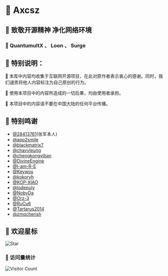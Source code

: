 # 🍂 Axcsz

## 🍂 致敬开源精神 净化网络环境

### 🍂 QuantumultX 、 Loon 、 Surge


## 🍂 特别说明：

 🍂 本库中内容均收集于互联网开源项目，在此对原作者表示衷心的感谢。同时，我们谴责将他人内容标注为自己原创的行为。

 🍂 使用本项目中的内容所造成的一切后果，均由使用者承担。

 🍂 本项目中的内容请不要在中国大陆的任何平台传播。


## 🍂 特别鸣谢

- [@28413761](https://github.com/28413761)(张军本人)
- [@app2smile](https://github.com/app2smile)
- [@blackmatrix7](https://github.com/blackmatrix7)
- [@chavyleung](https://github.com/chavyleung)
- [@chengkongyiban](https://github.com/chengkongyiban)
- [@DivineEngine](https://github.com/DivineEngine)
- [@I-am-R-E](https://github.com/I-am-R-E)
- [@Keywos](https://github.com/Keywos)
- [@kokoryh](https://github.com/kokoryh)
- [@KOP-XIAO](https://github.com/KOP-XIAO)
- [@lodepuly](https://gitlab.com/lodepuly)
- [@NobyDa](https://github.com/NobyDa)
- [@Orz-3](https://github.com/Orz-3)
- [@RuCu6](https://github.com/RuCu6)
- [@Tartarus2014](https://github.com/Tartarus2014)
- [@zmqcherish](https://github.com/zmqcherish)

## 🍂 欢迎星标 

![Star](https://api.star-history.com/svg?repos=axcsz/Collect&type=Date)

### 🍂 访问量统计

![Visitor Count](https://profile-counter.glitch.me/axcsz/count.svg)
